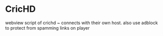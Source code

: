 # CricHD
webview script of crichd ~ connects with their own host. also use adblock to protect from spamming links on player
